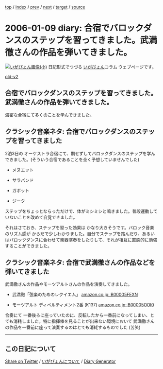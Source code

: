 [top](https://igapyon.github.io/diary/) 
 / [index](https://igapyon.github.io/diary/2006/index.html) 
 / [prev](https://igapyon.github.io/diary/2006/ig060106.html) 
 / [next](https://igapyon.github.io/diary/2006/ig060110.html) 
 / [target](https://igapyon.github.io/diary/2006/ig060109.html) 
 / [source](https://github.com/igapyon/diary/blob/gh-pages/2006/ig060109.html.src.md) 

2006-01-09 diary: 合宿でバロックダンスのステップを習ってきました。武満徹さんの作品を弾いてきました。
=====================================================================================================
[![いがぴょん画像(小)](https://igapyon.github.io/diary/images/iga200306s.jpg "いがぴょん")](https://igapyon.github.io/diary/memo/memoigapyon.html) 日記形式でつづる [いがぴょん](https://igapyon.github.io/diary/memo/memoigapyon.html)コラム ウェブページです。

[old-v2](ig060109-orig.html)

## 合宿でバロックダンスのステップを習ってきました。武満徹さんの作品を弾いてきました。

濃密な合宿にて多くのことを学んできました。


## クラシック音楽ネタ: 合宿でバロックダンスのステップを習ってきました

2泊3日の オーケストラ合宿にて、期せずしてバロックダンスのステップを学んできました。(そういう合宿であることを全く予想していませんでした)

* メヌエット
  
* サラバンド
  
* ガボット
  
* ジーク

ステップをちょっとならっただけで、体がミシミシと鳴きました。普段運動していないことを改めて自覚できました。

それはさておき、ステップを習った効果は かなり大きそうです。バロック音楽のリズム感が からだで少しわかりました。自分でステップを踏んだり、あるいはバロックダンスに合わせて楽器演奏をしたりして、それが相互に直感的に勉強することができました。

## クラシック音楽ネタ: 合宿で武満徹さんの作品などを弾いてきました

武満徹さんの作品やモーツアルトさんの作品を演奏してきました。

* 武満徹「弦楽のためのレクイエム」
  [amazon.co.jp: B00005FEXN](http://www.amazon.co.jp/exec/obidos/ASIN/B00005FEXN/igapyondiary-22)
  
* モーツアルト ディベルティメント2番 (K137)
  [amazon.co.jp: B00005OOI0](http://www.amazon.co.jp/exec/obidos/ASIN/B00005OOI0/igapyondiary-22)

合奏にて 一番後ろに座っていたのに、反転したから一番前になってしまい、とても消耗しました。特に指揮棒を見ることが出来ない環境において 武満徹さんの作品を一番前に座って演奏するのはとても消耗するものでした (苦笑)

----------------------------------------------------------------------------------------------------

## この日記について

[Share on Twitter](https://twitter.com/intent/tweet?hashtags=igapyon%2Cdiary%2C%E3%81%84%E3%81%8C%E3%81%B4%E3%82%87%E3%82%93&text=%E5%90%88%E5%AE%BF%E3%81%A7%E3%83%90%E3%83%AD%E3%83%83%E3%82%AF%E3%83%80%E3%83%B3%E3%82%B9%E3%81%AE%E3%82%B9%E3%83%86%E3%83%83%E3%83%97%E3%82%92%E7%BF%92%E3%81%A3%E3%81%A6%E3%81%8D%E3%81%BE%E3%81%97%E3%81%9F%E3%80%82%E6%AD%A6%E6%BA%80%E5%BE%B9%E3%81%95%E3%82%93%E3%81%AE%E4%BD%9C%E5%93%81%E3%82%92%E5%BC%BE%E3%81%84%E3%81%A6%E3%81%8D%E3%81%BE%E3%81%97%E3%81%9F%E3%80%82&url=https%3A%2F%2Figapyon.github.io%2Fdiary%2F2006%2Fig060109.html) / [いがぴょんについて](https://igapyon.github.io/diary/memo/memoigapyon.html) / [Diary Generator](https://github.com/igapyon/igapyonv3)
